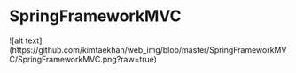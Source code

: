 <h1>SpringFrameworkMVC</h1>
![alt text](https://github.com/kimtaekhan/web_img/blob/master/SpringFrameworkMVC/SpringFrameworkMVC.png?raw=true)


